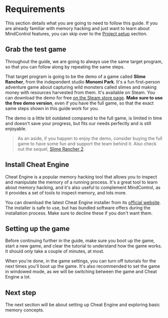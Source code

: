 ﻿# Requirements

This section details what you are going to need to follow this guide. If you are already familiar with memory hacking and just want to learn about MindControl features, you can skip over to the [Project setup](#todo) section.

## Grab the test game

Throughout the guide, we are going to always use the same target program, so that you can follow along by repeating the same steps.

That target program is going to be the demo of a game called **Slime Rancher**, from the independent studio **Monomi Park**. It's a fun first-person adventure game about capturing wild monsters called slimes and making money with resources harvested from them. It's available on Steam. You can download the demo for free [on the Steam store page](https://store.steampowered.com/app/433340/Slime_Rancher/). **Make sure to use the free demo version**, even if you have the full game, so that the exact same steps shown in this guide work for you.

The demo is a little bit outdated compared to the full game, is limited in time and doesn't save your progress, but fits our needs perfectly and is still enjoyable.

> As an aside, if you happen to enjoy the demo, consider buying the full game to have some fun and support the team behind it. Also check out the sequel, [Slime Rancher 2](https://store.steampowered.com/app/1657630/Slime_Rancher_2/).

## Install Cheat Engine

Cheat Engine is a popular memory hacking tool that allows you to inspect and manipulate the memory of a running process. It's a great tool to learn about memory hacking, and it's also useful to complement MindControl, as it provides a set of tools to inspect memory, and lots more.

You can download the latest Cheat Engine installer from its [official website](https://www.cheatengine.org/). The installer is safe to use, but has bundled software offers during the installation process. Make sure to decline these if you don't want them.

## Setting up the game

Before continuing further in the guide, make sure you boot up the game, start a new game, and clear the tutorial to understand how the game works. It should only take a couple of minutes, at most.

When you're done, in the game settings, you can turn off tutorials for the next times you'll boot up the game. It's also recommended to set the game in windowed mode, as we will be switching between the game and Cheat Engine a lot.

## Next step

The next section will be about setting up Cheat Engine and exploring basic memory concepts.
